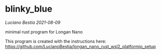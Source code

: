 # blinky_blue

*Luciano Bestia 2021-08-09*  

minimal rust program for Longan Nano  

This program is created with the instructions here:  
<https://github.com/LucianoBestia/longan_nano_rust_wsl2_platformio_setup>  
